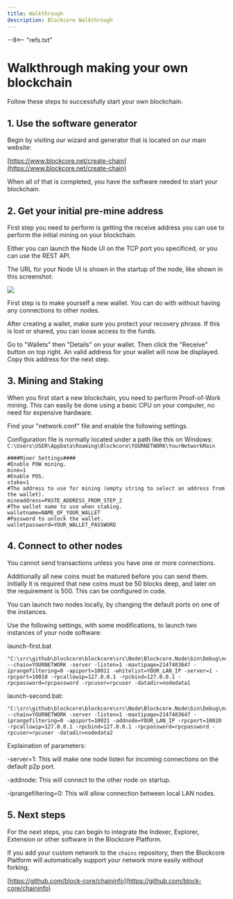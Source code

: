 ```yaml
---
title: Walkthrough
description: Blockcore Walkthrough
---
```


--8<-- "refs.txt"

# Walkthrough making your own blockchain

Follow these steps to successfully start your own blockchain.

## 1. Use the software generator

Begin by visiting our wizard and generator that is located on our main website:

[https://www.blockcore.net/create-chain](https://www.blockcore.net/create-chain)

When all of that is completed, you have the software needed to start your blockchain.

## 2. Get your initial pre-mine address

First step you need to perform is getting the receive address you can use to perform the initial mining on your blockchain.

Either you can launch the Node UI on the TCP port you specificed, or you can use the REST API.

The URL for your Node UI is shown in the startup of the node, like shown in this screenshot:

![](/img/node-startup-log.png)

First step is to make yourself a new wallet. You can do with without having any connections to other nodes.

After creating a wallet, make sure you protect your recovery phrase. If this is lost or shared, you can loose access to the funds.

Go to "Wallets" then "Details" on your wallet. Then click the "Receive" button on top right. An valid address for your wallet will now be displayed. Copy this address for the next step.

## 3. Mining and Staking

When you first start a new blockchain, you need to perform Proof-of-Work mining. This can easily be done using a basic CPU on your computer, no need for expensive hardware.

Find your "network.conf" file and enable the following settings.

Configuration file is normally located under a path like this on Windows: `C:\Users\USER\AppData\Roaming\Blockcore\YOURNETWORK\YourNetworkMain`

```
####Miner Settings####
#Enable POW mining.
mine=1
#Enable POS.
stake=1
#The address to use for mining (empty string to select an address from the wallet).
mineaddress=PASTE_ADDRESS_FROM_STEP_2
#The wallet name to use when staking.
walletname=NAME_OF_YOUR_WALLET
#Password to unlock the wallet.
walletpassword=YOUR_WALLET_PASSWORD
```

## 4. Connect to other nodes

You cannot send transactions unless you have one or more connections.

Additionally all new coins must be matured before you can send them. Initially it is required that new coins must be 50 blocks deep, and later on the requirement is 500. This can be configured in code.

You can launch two nodes locally, by changing the default ports on one of the instances.

Use the following settings, with some modifications, to launch two instances of your node software:

launch-first.bat

```
"C:\src\github\blockcore\blockcore\src\Node\Blockcore.Node\bin\Debug\netcoreapp3.1\Blockcore.Node.exe" --chain=YOURNETWORK -server -listen=1 -maxtipage=2147483647 -iprangefiltering=0 -apiport=10011 -whitelist=YOUR_LAN_IP -server=1 -rpcport=10010 -rpcallowip=127.0.0.1 -rpcbind=127.0.0.1 -rpcpassword=rpcpassword -rpcuser=rpcuser -datadir=nodedata1
```

launch-second.bat:

```
"C:\src\github\blockcore\blockcore\src\Node\Blockcore.Node\bin\Debug\netcoreapp3.1\Blockcore.Node.exe" --chain=YOURNETWORK -server -listen=1 -maxtipage=2147483647 -iprangefiltering=0 -apiport=10021 -addnode=YOUR_LAN_IP -rpcport=10020 -rpcallowip=127.0.0.1 -rpcbind=127.0.0.1 -rpcpassword=rpcpassword -rpcuser=rpcuser -datadir=nodedata2
```

Explaination of parameters:

-server=1: This will make one node listen for incoming connections on the default p2p port.

-addnode: This will connect to the other node on startup.

-iprangefiltering=0: This will allow connection between local LAN nodes.

## 5. Next steps

For the next steps, you can begin to integrate the Indexer, Explorer, Extension or other software in the Blockcore Platform.

If you add your custom network to the `chains` repository, then the Blockcore Platform will automatically support your network more easily without forking.

[https://github.com/block-core/chaininfo](https://github.com/block-core/chaininfo)
